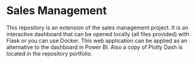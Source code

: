 # Sales Management 
This repository is an extension of the sales management project. It is an interactive dashboard that can be opened locally (all files provided) with Flask or you can use Docker. This web application can be applied as an alternative to the dashboard in Power BI. Also a copy of Plotly Dash is located in the repository portfolio.

